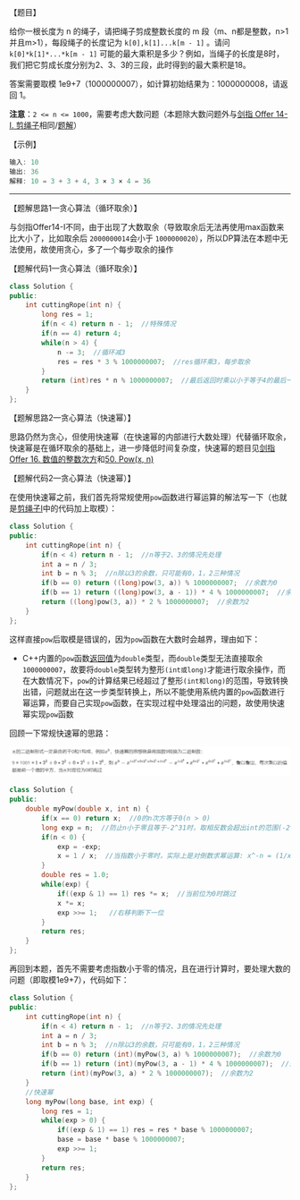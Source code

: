 【题目】

给你一根长度为 n 的绳子，请把绳子剪成整数长度的 m 段（m、n都是整数，n>1并且m>1），每段绳子的长度记为 `k[0],k[1]...k[m - 1]` 。请问 `k[0]*k[1]*...*k[m - 1]` 可能的最大乘积是多少？例如，当绳子的长度是8时，我们把它剪成长度分别为2、3、3的三段，此时得到的最大乘积是18。

答案需要取模 1e9+7（1000000007），如计算初始结果为：1000000008，请返回 1。

**注意**：`2 <= n <= 1000`，需要考虑大数问题（本题除大数问题外与[剑指 Offer 14- I. 剪绳子](https://leetcode-cn.com/problems/jian-sheng-zi-lcof/)相同/[题解](https://github.com/Yorkzhang19961122/LeetCodeNotebook/blob/main/%E5%8A%A8%E6%80%81%E8%A7%84%E5%88%92/%E5%89%91%E6%8C%87Offer14-I.%E5%89%AA%E7%BB%B3%E5%AD%90_M.md)）

【示例】

```c++
输入: 10
输出: 36
解释: 10 = 3 + 3 + 4, 3 × 3 × 4 = 36
```

---

【题解思路1—贪心算法（循环取余）】

与剑指Offer14-I不同，由于出现了大数取余（导致取余后无法再使用max函数来比大小了，比如取余后 `2000000014`会小于 `1000000020`），所以DP算法在本题中无法使用，故使用贪心，多了一个每步取余的操作

【题解代码1—贪心算法（循环取余）】

```c++
class Solution {
public:
    int cuttingRope(int n) {
        long res = 1;
        if(n < 4) return n - 1;  //特殊情况
        if(n == 4) return 4;
        while(n > 4) {
            n -= 3;  //循环减3
            res = res * 3 % 1000000007;  //res循环乘3，每步取余
        }
        return (int)res * n % 1000000007;  //最后返回时乘以小于等于4的最后一小段
    }
};
```

【题解思路2—贪心算法（快速幂）】

思路仍然为贪心，但使用快速幂（在快速幂的内部进行大数处理）代替循环取余，快速幂是在循环取余的基础上，进一步降低时间复杂度，快速幂的题目见[剑指 Offer 16. 数值的整数次方](https://leetcode-cn.com/problems/shu-zhi-de-zheng-shu-ci-fang-lcof/)和[50. Pow(x, n)](https://leetcode-cn.com/problems/powx-n/)

【题解代码2—贪心算法（快速幂）】

在使用快速幂之前，我们首先将常规使用`pow`函数进行幂运算的解法写一下（也就是[剪绳子I](https://github.com/Yorkzhang19961122/LeetCodeNotebook/blob/main/%E5%8A%A8%E6%80%81%E8%A7%84%E5%88%92/%E5%89%91%E6%8C%87Offer14-I.%E5%89%AA%E7%BB%B3%E5%AD%90_M.md)中的代码加上取模）：

```c++
class Solution {
public:
    int cuttingRope(int n) {
        if(n < 4) return n - 1;  //n等于2、3的情况先处理
        int a = n / 3;  
        int b = n % 3;  //n除以3的余数，只可能有0，1，2三种情况
        if(b == 0) return ((long)pow(3, a)) % 1000000007;  //余数为0
        if(b == 1) return ((long)pow(3, a - 1)) * 4 % 1000000007;  //余数为1，最后一个3和余数1之间不切，直接乘以4
        return ((long)pow(3, a)) * 2 % 1000000007;  //余数为2
    }
};
```

这样直接`pow`后取模是错误的，因为`pow`函数在大数时会越界，理由如下：

* C++内置的`pow`函数[返回值](http://www.cplusplus.com/reference/cmath/pow/?kw=pow)为`double`类型，而`double`类型无法直接取余`1000000007`，故要将`double`类型转为整形`(int或long)`才能进行取余操作，而在大数情况下，`pow`的计算结果已经超过了整形`(int和long)`的范围，导致转换出错，问题就出在这一步类型转换上，所以不能使用系统内置的`pow`函数进行幂运算，而要自己实现`pow`函数，在实现过程中处理溢出的问题，故使用快速幂实现`pow`函数

回顾一下常规快速幂的思路：

![](https://github.com/Yorkzhang19961122/LeetCodeNotebook/blob/main/%E5%89%91%E6%8C%87Offer/%E5%89%91%E6%8C%87Offer14-II.%E5%89%AA%E7%BB%B3%E5%AD%90II_M/01.png)

```c++
class Solution {
public:
    double myPow(double x, int n) {
        if(x == 0) return x;  //0的n次方等于0(n > 0)
        long exp = n;  //防止n小于零且等于-2^31时，取相反数会超出int的范围(-2^31, 2^31 - 1)，因此将n事先存到long类型的exp中
        if(n < 0) {
            exp = -exp;
            x = 1 / x;  //当指数小于零时，实际上是对倒数求幂运算: x^-n = (1/x)^n
        }
        double res = 1.0;
        while(exp) {
            if((exp & 1) == 1) res *= x;  //当前位为0时跳过
            x *= x;  
            exp >>= 1;   //右移判断下一位
        }
        return res;
    }
};
```

再回到本题，首先不需要考虑指数小于零的情况，且在进行计算时，要处理大数的问题（即取模1e9+7），代码如下：

```c++
class Solution {
public:
    int cuttingRope(int n) {
        if(n < 4) return n - 1;  //n等于2、3的情况先处理
        int a = n / 3;
        int b = n % 3;  //n除以3的余数，只可能有0，1，2三种情况
        if(b == 0) return (int)(myPow(3, a) % 1000000007);  //余数为0
        if(b == 1) return (int)(myPow(3, a - 1) * 4 % 1000000007);  //余数为1，最后一个3和余数1之间不切，直接乘以4
        return (int)(myPow(3, a) * 2 % 1000000007);  //余数为2
    }
    //快速幂
    long myPow(long base, int exp) {
        long res = 1;
        while(exp > 0) {
            if((exp & 1) == 1) res = res * base % 1000000007;
            base = base * base % 1000000007;
            exp >>= 1;
        }
        return res;
    }
};
```

